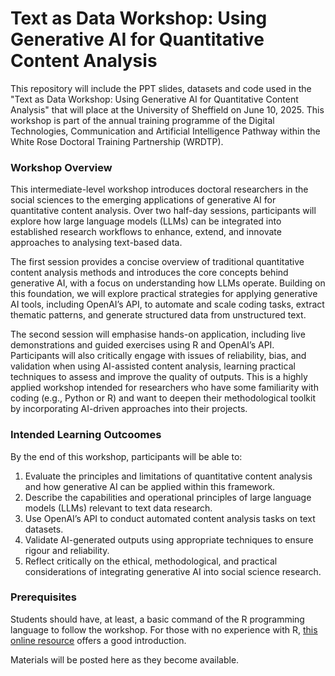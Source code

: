 # Text as Data Workshop: Using Generative AI for Quantitative Content Analysis

This repository will include the PPT slides, datasets and code used in the "Text as Data Workshop: Using Generative AI for Quantitative Content Analysis" that will place at the University of Sheffield on June 10, 2025. This workshop is part of the annual training programme of the Digital Technologies, Communication and Artificial Intelligence Pathway within the White Rose Doctoral Training Partnership (WRDTP).

### Workshop Overview

This intermediate-level workshop introduces doctoral researchers in the social sciences to the emerging applications of generative AI for quantitative content analysis. Over two half-day sessions, participants will explore how large language models (LLMs) can be integrated into established research workflows to enhance, extend, and innovate approaches to analysing text-based data.

The first session provides a concise overview of traditional quantitative content analysis methods and introduces the core concepts behind generative AI, with a focus on understanding how LLMs operate. Building on this foundation, we will explore practical strategies for applying generative AI tools, including OpenAI’s API, to automate and scale coding tasks, extract thematic patterns, and generate structured data from unstructured text.

The second session will emphasise hands-on application, including live demonstrations and guided exercises using R and OpenAI’s API. Participants will also critically engage with issues of reliability, bias, and validation when using AI-assisted content analysis, learning practical techniques to assess and improve the quality of outputs.
This is a highly applied workshop intended for researchers who have some familiarity with coding (e.g., Python or R) and want to deepen their methodological toolkit by incorporating AI-driven approaches into their projects.

### Intended Learning Outcoomes
By the end of this workshop, participants will be able to:
1. Evaluate the principles and limitations of quantitative content analysis and how generative AI can be applied within this framework.
2. Describe the capabilities and operational principles of large language models (LLMs) relevant to text data research.
3. Use OpenAI’s API to conduct automated content analysis tasks on text datasets.
4. Validate AI-generated outputs using appropriate techniques to ensure rigour and reliability.
5. Reflect critically on the ethical, methodological, and practical considerations of integrating generative AI into social science research.

### Prerequisites

Students should have, at least, a basic command of the R programming language to follow the workshop. For those with no experience with R, [this online resource](https://intro2r.com/) offers a good introduction.

Materials will be posted here as they become available.
